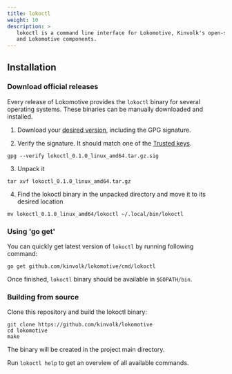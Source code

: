 ```yaml
---
title: lokoctl
weight: 10
description: >
   lokoctl is a command line interface for Lokomotive, Kinvolk's open-source Kubernetes distribution which includes installers for various platforms
   and Lokomotive components.
---
```


## Installation

### Download official releases

Every release of Lokomotive provides the `lokoctl` binary for several operating systems.
These binaries can be manually downloaded and installed.

1. Download your [desired version](https://github.com/kinvolk/lokomotive/releases), including the GPG
   signature.

2. Verify the signature. It should match one of the [Trusted
   keys](https://github.com/kinvolk/lokomotive/blob/master/docs/KEYS.md).

```console
gpg --verify lokoctl_0.1.0_linux_amd64.tar.gz.sig
```

3. Unpack it

```console
tar xvf lokoctl_0.1.0_linux_amd64.tar.gz
```

4. Find the lokoctl binary in the unpacked directory and move it to its desired location

```console
mv lokoctl_0.1.0_linux_amd64/lokoctl ~/.local/bin/lokoctl
```

### Using 'go get'

You can quickly get latest version of `lokoctl` by running following command:
```console
go get github.com/kinvolk/lokomotive/cmd/lokoctl
```

Once finished, `lokoctl` binary should be available in `$GOPATH/bin`.

### Building from source

Clone this repository and build the lokoctl binary:

```console
git clone https://github.com/kinvolk/lokomotive
cd lokomotive
make
```

The binary will be created in the project main directory.

Run `lokoctl help` to get an overview of all available commands.
